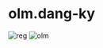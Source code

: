 # olm.dang-ky
![reg](https://github.com/user-attachments/assets/aeb9e809-bcd9-4297-a882-5b243043badf)
![olm](https://github.com/user-attachments/assets/a5bb054d-db46-487e-881e-3eba1e7f4c7c)
